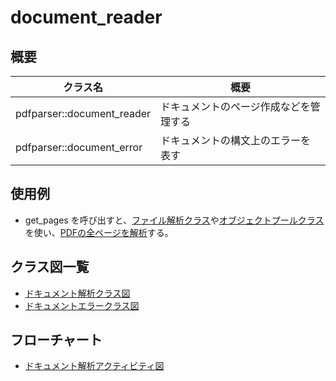 # document_reader
## 概要
| クラス名 | 概要 |
| --- | --- |
| pdfparser::document_reader | ドキュメントのページ作成などを管理する |
| pdfparser::document_error  | ドキュメントの構文上のエラーを表す |

## 使用例
- get_pages を呼び出すと、[ファイル解析クラス](ipdfstream/ipdfstream.md)や[オブジェクトプールクラス](object_pool/object_pool.md)を使い、[PDFの全ページを解析](page_tree_parser/page_tree_parser.md)する。

## クラス図一覧
- [ドキュメント解析クラス図](document_reader.class.pu)
- [ドキュメントエラークラス図](document_error.class.pu)

## フローチャート
- [ドキュメント解析アクティビティ図](document_reader.activity.pu)
